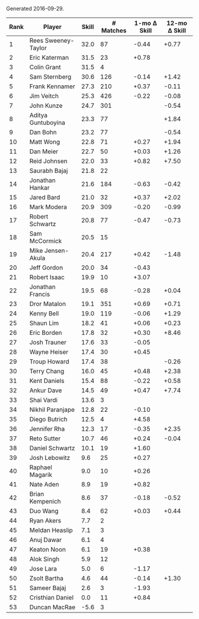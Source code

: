 Generated 2016-09-29.

| Rank | Player              | Skill | # Matches | 1-mo Δ Skill | 12-mo Δ Skill |
|------|---------------------|-------|-----------|--------------|---------------|
|    1 | Rees Sweeney-Taylor |  32.0 |        87 |        -0.44 |         +0.77 |
|    2 | Eric Katerman       |  31.5 |        23 |        +0.78 |               |
|    3 | Colin Grant         |  31.5 |         4 |              |               |
|    4 | Sam Sternberg       |  30.6 |       126 |        -0.14 |         +1.42 |
|    5 | Frank Kennamer      |  27.3 |       210 |        +0.37 |         -0.11 |
|    6 | Jim Veitch          |  25.3 |       426 |        -0.22 |         -0.08 |
|    7 | John Kunze          |  24.7 |       301 |              |         -0.54 |
|    8 | Aditya Guntuboyina  |  23.3 |        77 |              |         +1.84 |
|    9 | Dan Bohn            |  23.2 |        77 |              |         -0.54 |
|   10 | Matt Wong           |  22.8 |        71 |        +0.27 |         +1.94 |
|   11 | Dan Meier           |  22.7 |        50 |        +0.03 |         +1.26 |
|   12 | Reid Johnsen        |  22.0 |        33 |        +0.82 |         +7.50 |
|   13 | Saurabh Bajaj       |  21.8 |        22 |              |               |
|   14 | Jonathan Hankar     |  21.6 |       184 |        -0.63 |         -0.42 |
|   15 | Jared Bard          |  21.0 |        32 |        +0.37 |         +2.02 |
|   16 | Mark Modera         |  20.9 |       309 |        -0.20 |         -0.99 |
|   17 | Robert Schwartz     |  20.8 |        77 |        -0.47 |         -0.73 |
|   18 | Sam McCormick       |  20.5 |        15 |              |               |
|   19 | Mike Jensen-Akula   |  20.4 |       217 |        +0.42 |         -1.48 |
|   20 | Jeff Gordon         |  20.0 |        34 |        -0.43 |               |
|   21 | Robert Isaac        |  19.9 |        10 |        +3.07 |               |
|   22 | Jonathan Francis    |  19.5 |        68 |        -0.28 |         +0.04 |
|   23 | Dror Matalon        |  19.1 |       351 |        +0.69 |         +0.71 |
|   24 | Kenny Bell          |  19.0 |       119 |        -0.06 |         +1.29 |
|   25 | Shaun Lim           |  18.2 |        41 |        +0.06 |         +0.23 |
|   26 | Eric Borden         |  17.8 |        32 |        +0.30 |         +8.46 |
|   27 | Josh Trauner        |  17.6 |        33 |        -0.05 |               |
|   28 | Wayne Heiser        |  17.4 |        30 |        +0.45 |               |
|   29 | Troup Howard        |  17.4 |        38 |              |         -0.26 |
|   30 | Terry Chang         |  16.0 |        45 |        +0.48 |         +2.38 |
|   31 | Kent Daniels        |  15.4 |        88 |        -0.22 |         +0.58 |
|   32 | Ankur Dave          |  14.5 |        49 |        +0.47 |         +7.74 |
|   33 | Shai Vardi          |  13.6 |         3 |              |               |
|   34 | Nikhil Paranjape    |  12.8 |        22 |        -0.10 |               |
|   35 | Diego Butrich       |  12.5 |         4 |        +4.58 |               |
|   36 | Jennifer Rha        |  12.3 |        17 |        -0.35 |         +2.35 |
|   37 | Reto Sutter         |  10.7 |        46 |        +0.24 |         -0.04 |
|   38 | Daniel Schwartz     |  10.1 |        19 |        +1.60 |               |
|   39 | Josh Lebowitz       |   9.6 |        25 |        +0.27 |               |
|   40 | Raphael Magarik     |   9.0 |        10 |        +0.26 |               |
|   41 | Nate Aden           |   8.9 |        19 |        +0.82 |               |
|   42 | Brian Kempenich     |   8.6 |        37 |        -0.18 |         -0.52 |
|   43 | Duo Wang            |   8.4 |        62 |        +0.03 |         +0.44 |
|   44 | Ryan Akers          |   7.7 |         2 |              |               |
|   45 | Meldan Heaslip      |   7.1 |         3 |              |               |
|   46 | Anuj Dawar          |   6.1 |         4 |              |               |
|   47 | Keaton Noon         |   6.1 |        19 |        +0.38 |               |
|   48 | Alok Singh          |   5.9 |        12 |              |               |
|   49 | Jose Lara           |   5.0 |         6 |        -1.17 |               |
|   50 | Zsolt Bartha        |   4.6 |        44 |        -0.14 |         +1.30 |
|   51 | Sameer Bajaj        |   2.6 |         3 |        -1.93 |               |
|   52 | Cristhian Daniel    |   0.0 |        11 |        +0.84 |               |
|   53 | Duncan MacRae       |  -5.6 |         3 |              |               |